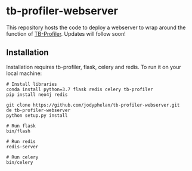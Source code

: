 # tb-profiler-webserver

This repository hosts the code to deploy a webserver to wrap around the function of [TB-Profiler](https://github.com/jodyphelan/TBProfiler/). Updates will follow soon!

## Installation
Installation requires tb-profiler, flask, celery and redis.
To run it on your local machine:
```
# Install libraries
conda install python=3.7 flask redis celery tb-profiler
pip install neo4j redis

git clone https://github.com/jodyphelan/tb-profiler-webserver.git
de tb-profiler-webserver
python setup.py install

# Run flask
bin/flash

# Run redis
redis-server

# Run celery
bin/celery
```
